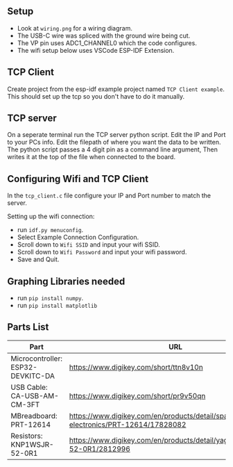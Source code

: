 ## Setup
* Look at `wiring.png` for a wiring diagram.
* The USB-C wire was spliced with the ground wire being cut.
* The VP pin uses ADC1_CHANNEL0 which the code configures.
* The wifi setup below uses VSCode ESP-IDF Extension.

## TCP Client

Create project from the esp-idf example project named `TCP Client example`. This should set up the tcp so you don't have to do it manually.

## TCP server

On a seperate terminal run the TCP server python script. Edit the IP and Port to your PCs info. Edit the filepath of where you want the data to be written.
The python script passes a 4 digit pin as a command line argument, Then writes it at the top of the file when connected to the board.

## Configuring Wifi and TCP Client

In the `tcp_client.c` file configure your IP and Port number to match the server.

Setting up the wifi connection:

* run `idf.py menuconfig`.
* Select Example Connection Configuration.
* Scroll down to `Wifi SSID` and input your wifi SSID.
* Scroll down to `Wifi Password` and input your wifi password.
* Save and Quit.

## Graphing Libraries needed

* run `pip install numpy`.
* run `pip install matplotlib`

## Parts List
| Part      | URL |
| ----------- | ----------- |
| Microcontroller: ESP32-DEVKITC-DA      | https://www.digikey.com/short/ttn8v10n  |
| USB Cable: CA-USB-AM-CM-3FT   | https://www.digikey.com/short/pr9v50qn  |
| MBreadboard: PRT-12614     | https://www.digikey.com/en/products/detail/sparkfun-electronics/PRT-12614/17828082  |
| Resistors: KNP1WSJR-52-0R1   | https://www.digikey.com/en/products/detail/yageo/KNP1WSJR-52-0R1/2812996  |
